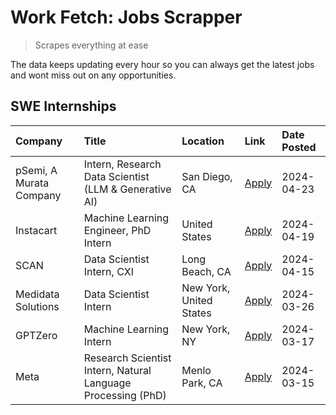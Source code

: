 # Work Fetch: Jobs Scrapper
> Scrapes everything at ease

The data keeps updating every hour so you can always get the latest jobs and wont miss out on any opportunities.

## SWE Internships
<!--START_SECTION:workfetch-->
| Company                 | Title                                                        | Location                | Link                                                                                                                                                                                                                                                                       | Date Posted   |
|:------------------------|:-------------------------------------------------------------|:------------------------|:---------------------------------------------------------------------------------------------------------------------------------------------------------------------------------------------------------------------------------------------------------------------------|:--------------|
| pSemi, A Murata Company | Intern, Research Data Scientist (LLM & Generative AI)        | San Diego, CA           | [Apply](https://www.linkedin.com/jobs/view/intern-research-data-scientist-llm-generative-ai-at-psemi-a-murata-company-3887074168?position=4&pageNum=0&refId=iO79QSQGPHg0IJozHyLzpg%3D%3D&trackingId=9GK2YNzZbAuMT1Ll2Y0D5A%3D%3D&trk=public_jobs_jserp-result_search-card) | 2024-04-23    |
| Instacart               | Machine Learning Engineer, PhD Intern                        | United States           | [Apply](https://www.linkedin.com/jobs/view/machine-learning-engineer-phd-intern-at-instacart-3901991739?position=2&pageNum=0&refId=iO79QSQGPHg0IJozHyLzpg%3D%3D&trackingId=1wVoDtymloi3u61VvsQURQ%3D%3D&trk=public_jobs_jserp-result_search-card)                          | 2024-04-19    |
| SCAN                    | Data Scientist Intern, CXI                                   | Long Beach, CA          | [Apply](https://www.linkedin.com/jobs/view/data-scientist-intern-cxi-at-scan-3899690492?position=9&pageNum=0&refId=iO79QSQGPHg0IJozHyLzpg%3D%3D&trackingId=EKWTf%2FM9ROZl7wLdR6hdYQ%3D%3D&trk=public_jobs_jserp-result_search-card)                                        | 2024-04-15    |
| Medidata Solutions      | Data Scientist Intern                                        | New York, United States | [Apply](https://www.linkedin.com/jobs/view/data-scientist-intern-at-medidata-solutions-3810253704?position=8&pageNum=0&refId=iO79QSQGPHg0IJozHyLzpg%3D%3D&trackingId=N%2BAOe0hwkGGMa8dXSlrb2g%3D%3D&trk=public_jobs_jserp-result_search-card)                              | 2024-03-26    |
| GPTZero                 | Machine Learning Intern                                      | New York, NY            | [Apply](https://www.linkedin.com/jobs/view/machine-learning-intern-at-gptzero-3860723963?position=7&pageNum=0&refId=iO79QSQGPHg0IJozHyLzpg%3D%3D&trackingId=6RnymDCLPhVf%2BlbM1hlEBQ%3D%3D&trk=public_jobs_jserp-result_search-card)                                       | 2024-03-17    |
| Meta                    | Research Scientist Intern, Natural Language Processing (PhD) | Menlo Park, CA          | [Apply](https://www.linkedin.com/jobs/view/research-scientist-intern-natural-language-processing-phd-at-meta-3858718375?position=10&pageNum=0&refId=iO79QSQGPHg0IJozHyLzpg%3D%3D&trackingId=oeUym4vcVOuSsI52k4VILA%3D%3D&trk=public_jobs_jserp-result_search-card)         | 2024-03-15    |
<!--END_SECTION:workfetch-->

